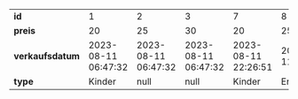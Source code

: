 | | | | | | | | |
| :- | :- | :- | :- | :- | :- | :- | :- |
| **id** | 1 | 2 | 3 | 7 | 8 | 9 | 10 |
| **preis** | 20 | 25 | 30 | 20 | 25 | 22 | 22 |
| **verkaufsdatum** | 2023-08-11 06:47:32 | 2023-08-11 06:47:32 | 2023-08-11 06:47:32 | 2023-08-11 22:26:51 | 2023-08-11 22:26:53 | 2023-08-11 22:26:56 | 2023-08-11 22:41:04 |
| **type** | Kinder | null | null | Kinder | Erwachsener | Senioren | Senioren |
